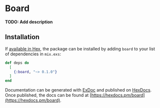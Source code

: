 # Board

**TODO: Add description**

## Installation

If [available in Hex](https://hex.pm/docs/publish), the package can be installed
by adding `board` to your list of dependencies in `mix.exs`:

```elixir
def deps do
  [
    {:board, "~> 0.1.0"}
  ]
end
```

Documentation can be generated with [ExDoc](https://github.com/elixir-lang/ex_doc)
and published on [HexDocs](https://hexdocs.pm). Once published, the docs can
be found at [https://hexdocs.pm/board](https://hexdocs.pm/board).

